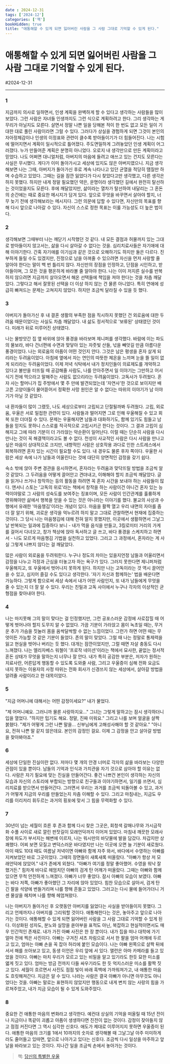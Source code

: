 ```yaml
---
date : 2024-12-31
tags: ['2024-12']
categories: ['책']
bookHidden: true
title: "애통해할 수 있게 되면 잃어버린 사람을 그 사람 그대로 기억할 수 있게 된다."
---
```


# 애통해할 수 있게 되면 잃어버린 사람을 그 사람 그대로 기억할 수 있게 된다.

#2024-12-31

---

### 1

지금까지 의사로 일하면서, 인생 계획을 완벽하게 할 수 있다고 생각하는 사람들을 많이 보았다. 그런 사람은 자녀들 인생까지도 그런 식으로 계획하려고 한다. 그리 생각하는 게 무리가 아닐지도 모른다. 살면서 정말 나쁜 일을 당해본 적이 한 번도 없고 모든 일이 기대한 대로 풀린 사람이라면 그럴 수 있다. 그러다가 상실을 경험하게 되면 그것이 본인의 자아정체감이나 인생의 이정표와 관련이 클수록 받아들이기가 더 힘들어진다. 나는 시험에 떨어지면서 계획이 일시적으로 틀어졌다. 주도면밀하게 그려놓았던 인생 계획이 어그러졌다. 누가 만들어준 계획은 분명히 아니었다. 오로지 내 생각만으로 만든 계획이라고 믿었다. 나도 어쩌면 대니얼처럼, 아버지의 마음에 들려고 애쓰고 있는 건지도 모른다는 사실은 무시했다. 게다가 이미 돌아가시고 세상에 있지도 않은 아버지였으니. 지금 생각해보면 나는 그때, 아버지가 돌아가신 후로 계속 나타나고 있던 균열을 적당히 땜질만 하며 수습하고 있었다. 그때는 길을 잠깐 잃었다가 다시 찾았다고만 생각했고, 다른 생각은 하지 못했다. 하지만 내게 정말 필요했던 약은, 운명이라 생각했던 길에서 완전히 탈선하는 것이었을지도 모른다. 후에 깨달았지만, 삶이라는 열차가 탈선하여 내달리는 그 혼돈의 순간에는 때로 중요한 메시지가 담겨 있다. 앞으로 무엇을 바꾸면서 살아야 할지, 너무 늦기 전에 생각해보라는 메시지다. 그런 의문에 답할 수 있다면, 자신만의 목표를 향해 다시 앞으로 나아갈 수 있다. 자신이 스스로 정한 목표는 이룰 가능성도 더 높은 법이다.

### 2

생각해보면 그때부터 나는 깨닫기 시작했던 것 같다. 내 모든 결점과 허물까지 있는 그대로 받아들이지 않고서는, 삶을 다시 살아갈 수 없다는 것을. 심리치료사들은 자기애에 대해 이야기한다. 간혹 자기애를 이기심과 같은 것으로 오해하기도 하지만 둘은 다르다. 진부하게 들릴 수도 있겠지만, 진정으로 남을 아껴줄 수 있으려면 자신을 먼저 사랑할 줄 알아야 한다는 말이 백 번 틀리지 않다. 자신만의 장점을 인정하고, 단점을 시인하고, 받아들이며, 그 모든 것을 평온하게 바라볼 줄 알아야 한다. 나는 이미 저지른 실수를 반복하지 않으려면 지금까지 살아오면서 해온 선택들에 책임을 져야 한다는 것을 차츰 깨달았다. 그렇다고 해서 잘못된 선택을 더 이상 하지 않는 건 물론 아니었다. 특히 연애에 성급히 빠져드는 문제는 고쳐지지 않았다. 하지만 조금씩 달라질 수 있을 듯 했다.

### 3

아버지가 돌아가신 후 내 결혼 생활의 부족한 점을 직시하지 못했던 건 외로움에 대한 두려움 때문이었다는 사실도 차츰 깨달았다. 내 삶도 정서적으로 '보류된' 상태였던 것이다. 미래가 뒤로 미루어진 상태였다.

나는 물방앗간 집 옆 바위에 앉아 풍경을 바라보며 제니퍼를 생각했다. 바람에 이는 파도의 물보라, 바다 건너편에 수면과 맞닿아 있는 자줏빛 산들, 넋을 빼앗길 만큼 아름다운 풍경이었다. 나는 외로움의 아픔이 어떤 것인지 안다. 그것은 남은 평생을 혼자 살게 되리라는 두려움이었다. 아침에 옆에서 자는 연인의 따뜻한 체온을 느끼며 눈을 뜰 일이 없게 되리라는 두려움이었다. 이제 저녁 식탁에서 내가 정치인들이 의료제도를 개악하고 있다고 불만을 터뜨릴 때 공감해줄 사람도, 나를 안아주면서 일 이야기는 그만하고 어서 식기 전에 먹으라고 말해주는 사람도 없으리라는 두려움이었다. 고독사가 두려웠다. 혼자 사는 할머니가 집 주방에서 몇 주 만에 발견되었는데 '자연사'한 것으로 보이지만 배고픈 고양이들이 물어뜯어서 정확한 사망 원인은 알 수 없다는 따위의 이야기가 남 이야기가 아닐 것 같았다.

내 환자들이 많이 그랬듯, 나도 세상으로부터 고립되고 단절될까봐 두려웠다. 고립, 외로움, 우울은 서로 밀접한 관련이 있다. 사람들과 떨어지면 그로 인해 우울해질 수 있고 회복 또한 더뎌질 수 있다. 문제는 우울해지면 남들과 대화하기도, 함께 있기도 힘들고 남들을 믿지도 못하니 스스로를 적극적으로 고립시키곤 한다는 것이다. 그 결과 고립이 심해지고 그에 따라 기분이 더 가라앉는 악순환이 일어난다. 이럴 때는 단순히 사람을 다시 만나는 것이 꼭 해결책이라고도 볼 수 없다. 천성이 사교적인 사람은 다시 사람을 만나고 싶은 마음이 상대적으로 크지만, 내향적인 사람은 상호작용 과다로 인한 스트레스에서 회복하려면 혼자 있는 시간이 필요할 수도 있다. 내 경우도 물론 후자 쪽이다. 우울한 사람은 세상 속에 나가 남들과 어울린다는 것에 대단히 양면적인 감정을 갖기 쉽다.

숙소 밖에 앉아 주변 경관을 응시하면서, 혼자라는 두려움과 맞닥뜨릴 방법을 조금씩 알 것 같았다. 그 두려움을 어떻게 끌어안고 견뎌내고, 이해해야 할지 조금씩 깨달았다. 글을 읽거나 쓰거나 창작하는 등의 활동을 하려면 꼭 혼자 시간을 보내야 하는 사람들이 많다. 앤서니 스토는 '고독의 위로'라는 책에서 창작을 하는 사람이건 아니건 혼자 있는 능력이야말로 그 사람의 성숙도를 보여주는 징표이며, 모든 사람이 인간관계를 훌륭하게 영위해야만 삶에서 행복을 얻을 수 있는 것은 아니라는 이야기를 했다.
불교의 사상과 수행에서 유래한 '마음챙김'이라는 개념이 있다. 마음을 활짝 열고 우리 내면의 자아를 좀 더 잘 알기 위해, 괴로운 생각을 억누르려 하지 말고 그대로 관찰하면서 현재에 집중하는 것이다. 그 당시 나는 마음챙김에 대해 전혀 알지 못했지만, 이곳에서 생활하면서 그날그날 반복되는 일과에 집중하다 보니 - 내가 먹을 음식을 만들고, 3킬로미터 거리의 가게를 걸어서 다녀오고, 창가 책상에 앉아 독서하고 글 쓰고, 바다 풍경을 스케치하고 하면서 - 나도 모르게 마음챙김 기법을 실천하고 있었다. 그리고 그 과정에서, 혼자라는 게 사실 그렇게 나쁘지 않다는 걸 깨달았다.

많은 사람이 외로움을 두려워한다. 누구나 정도의 차이는 있을지언정 남들과 어울리면서 감정을 나누고 걱정과 근심을 터놓고자 하는 욕구가 있다. 그러지 못한다면 제니퍼처럼 우울해지고, 또 우울에서 벗어나지 못하게 된다. 하지만 나는 고독이라는 것 역시 끌어안을 수 있고, 심지어 즐길 수도 있다고 생각한다. '자기 자신과 함께하는' 법을 배운다면 가능하다. 그렇게 함으로써 세상 속에서 내가 어떤 사람인지, 또 내가 남들에게 무엇을 줄 수 있는지 더 잘 알 수 있다. 우리는 친밀과 고독 사이에서 누구나 각자의 이상적인 균형점을 찾아내야 한다.

### 4

나는 마지못해 그의 말이 맞다는 걸 인정했지만, 그런 공포스러운 감정에 사로잡힐 때 어떻게 벗어나야 할지 도무지 알 수 없었다. 가끔 기분이 가라앉고 몸이 녹초일 때는, 무거운 추가 가슴을 짓눌러 몸을 옴싹달싹할 수 없는 느낌이었다. 그런가 하면 어떤 때는 무엇이든 가능할 것 같은 기분이 들었다. 존의 말이 맞았다. 그럴 때 나는 정말로 통제력을 잃고 현실을 벗어나 버리는 듯 했다. 대개는 잠깐이었지만, 그럴 때면 자살 충동도 다시 느껴졌다. 나는 엘리자베스 워첼이 '프로작 네이션'이라는 책에서 묘사한, 끝없는 정서적 혼돈 상태가 무엇을 말하는지 너무나 잘 안다. 내가 특히 공감한 부분은, 저자가 원하는 치료사란, 어른답게 행동할 수 있도록 도와줄 사람, 그리고 우울증이 심해 전화 요금도 내지 못하는 이용자의 사정 따위는 전화 회사가 신경쓰지 않는 세상에서, 살아갈 방법을 알려줄 사람이라고 한 대목이었다.

### 5

"지금 어머니에 대해서는 어떤 감정이세요?" 내가 물었다.

"제 어머니예요. 그러니까 물론 사랑하지요..." 그녀는 그렇게 말하고는 잠시 생각하더니 입을 열었다. "하지만 밉기도 해요. 정말, 진짜 미워요." 그리고 나를 보며 얼굴을 살짝 붉혔다. "제가 어떻게 그런 나쁜 말을... 신부님에게 고해성사해야 할 것 같아요."
"아니요, 전혀 나쁜 말 같지 않은데요. 본인의 감정인 걸요. 이제 그 감정을 안고 살아갈 방법을 찾아봐야죠."

### 6

세상에 단일한 진실이란 없다. 저마다 몇 개의 안경 너머로 각자의 삶을 바라보는 다양한 관점이 있을 뿐이다. 남들의 기억과 인식과 가치관을 자기 것으로 삼아야 할 이유는 없다. 사람은 자기 필요에 맞는 진실을 만들어간다. 좋건 나쁘건 본인이 생각하는 자신의 모습과 자신의 스토리에 부합되는 방향으로 친구들과 이야기하면서, 일기를 쓰면서, 심리치료를 받으면서 만들어간다. 그러면서 우리는 과거를 조금씩 되돌아볼 수 있고, 과거가 어떻게 지금의 우리를 만들었는지 차츰 이해할 수 있다. 그리고 마침내는, 지금도 우리를 이리저리 휘두르는 과거의 횡포에 맞서 그 힘을 무력화할 수 있다.

### 7

30년이 넘는 세월이 흐른 후 존과 함께 다시 찾은 그곳은, 회청색 갈매나무와 가시금작화 수풀 사이로 새로 깔린 판잣길이 모래언덕까지 이어져 있었다. 마침내 깨끗한 모래사장에 파도가 부서지는 해변에 이르자, 나는 워시만의 바닷물에 발을 담갔다. 차갑지만 상쾌했다. 어찌 보면 모질고 변덕스러운 바다였지만 나는 이곳에 오면 늘 기분이 새로웠다. 아이 때도 10대 때도 여름날 저녁이면 아빠와 함께 자주 와서, 바다에서 수영하는 아빠를 지켜보았던 바로 그곳이었다. 그때의 장면들이 새록새록 떠올랐다.
"아빠가 항상 저 모래언덕에 앉았어." 내가 존에게 외쳤다. "아빠가 여기를 정말 좋아했어. 수영을 워낙 잘했거든."
힘차게 바다로 헤엄치던 아빠의 검게 탄 어깨가 떠올랐다. 그때는 아빠와 함께 있으면 무척 안전하게 느껴졌다. 아빠가 너무 좋았다. 잠시 아빠의 모습이 보였다. 아빠는 바다 저쪽, 아빠가 좋아했던 그 자리에 앉아 있었다. 힘찬 모습으로 살아서, 검게 탄 긴 팔을 석양에 번들거리며 나를 향해 흔들고 있었다. 그러고는 다시 물에 들어가더니 거센 물살을 헤치며 나를 향해 헤엄쳐왔다.

나는 아버지가 돌아가신 후 오랫동안 아버지를 잃었다는 사실을 받아들이지 못했다. 그리고 언제까지나 아버지를 그리워할 것이다. 애통해한다는 것은, 놓아주고 앞으로 나아가는 것이다. 애통해할 수 있게 되면 잃어버린 사람을 그 사람 그대로 기억할 수 있게 된다. 이상화된 성자도, 분노와 실망을 쏟아부을 표적도 아닌, 복잡하고 현실적이면서도 매우 인간적인 존재로.
내가 가진 아빠 사진은 한 장 뿐이다. 내가 집을 떠나 대학에 가기 얼마 전에 찍은 사진이다. 아빠는 구겨진 셔츠 차림으로 서서 한 팔을 엄마 어깨에 두르고 있고, 엄마는 아빠 손을 꼭 잡아 허리에 붙인 모습이다. 나는 아빠 왼쪽으로 살짝 뒤에 서서 해를 쏘아보고 있고, 동생 이언은 우리 앞에 서 있다. 앨런은 아마 카메라를 들고 있었을 것이다. 아빠는 마치 우리가 모르고 있는 비밀을 알고 있기라도 한듯 묘한 미소를 엷게 짓고 있다. 엄마는 방금 전까지 다들 싸우기라도 한 듯 억지스러운 미소를 활짝 짓고 있다. 세월이 흐르면서 사진도 점점 빛이 바래 흑백에 가까워져가고, 내 애통한 마음도 흐릿해져간다. 지금은 알 수 있다. 나라는 사람은 결국 아빠가 아니면 아무것도 아니었다는 것을. 아빠는 말로는 표현하지 않았지만 행동으로 내게 변치 않는 사랑의 힘을 가르쳐주었고, 내가 지금 모습이 될 수 있게 도와주었다.

### 8

중요한 건 애통한 마음의 변화라고 생각한다. 예컨대 상실의 기억을 떠올릴 때 15년 전이나 지금이나 똑같이 괴롭고 아픔이 생생하다면 진전이 없는 것이다. 감정이 잦아들지 않고 점점 커진다면 그 역시 심각한 신호다. 애도가 제대로 이루어지지 못하면 우울증이 된다. 애통한 마음의 크기를 1에서 10까지의 숫자로 생각해볼 때 그날그날 아주 미미하게라도 줄어들고 있따면, 앞으로 나아가고 있다는 신호다. 조금씩 다시 일상을 마주하고 앞날을 바라보고 있는 것이다. 지나간 일을 조금씩 손에서 놓아가는 것이다.


> 책: [당신의 특별한 우울](https://yshghid.github.io/docs/hobby/book/book2)
